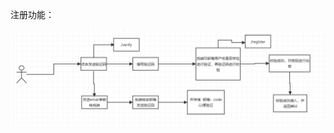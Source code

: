 注册功能：

![image-20241120085502138](https://raw.githubusercontent.com/Rosewwwfr/blog-imgs/main/blog/image-20241120085502138.png)